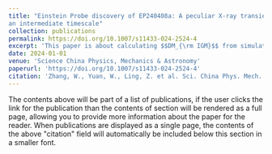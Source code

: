 ```yaml
---
title: "Einstein Probe discovery of EP240408a: A peculiar X-ray transient with
an intermediate timescale"
collection: publications
permalink: https://doi.org/10.1007/s11433-024-2524-4
excerpt: 'This paper is about calculating $$DM_{\rm IGM}$$ from simulations and using FRB to probe reionization.'
date: 2024-01-01
venue: 'Science China Physics, Mechanics & Astronomy'
paperurl: 'https://doi.org/10.1007/s11433-024-2524-4'
citation: 'Zhang, W., Yuan, W., Ling, Z. et al. Sci. China Phys. Mech. Astron. 68, 219511 (2025)'
---
```


The contents above will be part of a list of publications, if the user clicks the link for the publication than the contents of section will be rendered as a full page, allowing you to provide more information about the paper for the reader. When publications are displayed as a single page, the contents of the above "citation" field will automatically be included below this section in a smaller font.